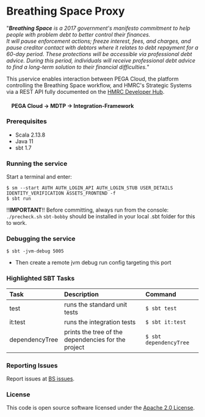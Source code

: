 
# Breathing Space Proxy

"***Breathing Space** is a 2017 government's manifesto commitment to help people with problem debt to better control their finances.  
It will pause enforcement actions; freeze interest, fees, and charges, and pause creditor contact with debtors where it relates to debt repayment for a 60-day period. These protections will be accessible via professional debt advice. During this period, individuals will receive professional debt advice to find a long-term solution to their financial difficulties.*"

This &#xb5;service enables interaction between PEGA Cloud, the platform controlling the Breathing Space workflow, and HMRC's Strategic Systems via a REST API fully documented on the [HMRC Developer Hub](https://developer.service.hmrc.gov.uk/api-documentation/docs/api/service/breathing-space-if-proxy/1.0).

#### &nbsp; &nbsp; PEGA Cloud &#8594; MDTP &#8594; Integration-Framework

### Prerequisites
- Scala 2.13.8
- Java 11
- sbt 1.7

### Running the service

Start a terminal and enter:
```
$ sm --start AUTH AUTH_LOGIN_API AUTH_LOGIN_STUB USER_DETAILS IDENTITY_VERIFICATION ASSETS_FRONTEND -f
$ sbt run
```

!!**IMPORTANT**!!
Before committing, always run from the console: `./precheck.sh`
`sbt-bobby` should be installed in your local .sbt folder for this to work.

### Debugging the service
```
$ sbt -jvm-debug 5005
```
* Then create a remote jvm debug run config targeting this port

### Highlighted SBT Tasks

| Task           | Description                                         | Command                    |
|:---------------|:----------------------------------------------------|:---------------------------|
| test           | runs the standard unit tests                        | ```$ sbt test```           |
| it:test        | runs the integration tests                          | ```$ sbt it:test ```       |
| dependencyTree | prints the tree of the dependencies for the project | ```$ sbt dependencyTree``` |

### Reporting Issues

Report issues at [BS issues](https://github.com/hmrc/breathing-space-if-proxy/issues).

### License

This code is open source software licensed under the [Apache 2.0 License](http://www.apache.org/licenses/LICENSE-2.0.html).
